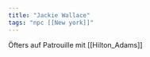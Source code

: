 ```yaml
---
title: "Jackie Wallace"
tags: "npc [[New york]]"
---
```

Öfters auf Patrouille mit [[Hilton_Adams]]